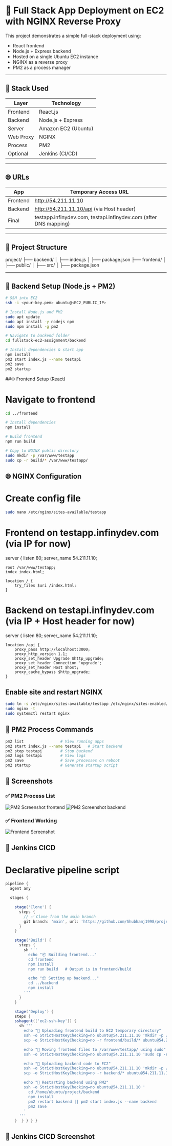 # 🚀 Full Stack App Deployment on EC2 with NGINX Reverse Proxy

This project demonstrates a simple full-stack deployment using:
- React frontend
- Node.js + Express backend
- Hosted on a single Ubuntu EC2 instance
- NGINX as a reverse proxy
- PM2 as a process manager

---

## 🧱 Stack Used

| Layer     | Technology           |
|-----------|----------------------|
| Frontend  | React.js             |
| Backend   | Node.js + Express    |
| Server    | Amazon EC2 (Ubuntu)  |
| Web Proxy | NGINX                |
| Process   | PM2                  |
| Optional  | Jenkins (CI/CD)      |

---

## 🌐 URLs

| App      | Temporary Access URL                     |
|----------|------------------------------------------|
| Frontend | http://54.211.11.10                      |
| Backend  | http://54.211.11.10/api (via Host header) |
| Final    | testapp.infinydev.com, testapi.infinydev.com (after DNS mapping)

---

## 📂 Project Structure

project/
├── backend/
│ ├── index.js
│ ├── package.json
├── frontend/
│ ├── public/
│ ├── src/
│ ├── package.json



---


## 🔧 Backend Setup (Node.js + PM2)


```bash
# SSH into EC2
ssh -i <your-key.pem> ubuntu@<EC2_PUBLIC_IP>

# Install Node.js and PM2
sudo apt update
sudo apt install -y nodejs npm
sudo npm install -g pm2

# Navigate to backend folder
cd fullstack-ec2-assignment/backend

# Install dependencies & start app
npm install
pm2 start index.js --name testapi
pm2 save
pm2 startup
```
##⚙️ Frontend Setup (React)

# Navigate to frontend
```sh
cd ../frontend

# Install dependencies
npm install

# Build frontend
npm run build

# Copy to NGINX public directory
sudo mkdir -p /var/www/testapp
sudo cp -r build/* /var/www/testapp/
```
## 🌐 NGINX Configuration

# Create config file
```sh
sudo nano /etc/nginx/sites-available/testapp
```
# Frontend on testapp.infinydev.com (via IP for now)
server {
    listen 80;
    server_name 54.211.11.10;

    root /var/www/testapp;
    index index.html;

    location / {
        try_files $uri /index.html;
    }


# Backend on testapi.infinydev.com (via IP + Host header for now)
server {
    listen 80;
    server_name 54.211.11.10;

    location /api {
        proxy_pass http://localhost:3000;
        proxy_http_version 1.1;
        proxy_set_header Upgrade $http_upgrade;
        proxy_set_header Connection 'upgrade';
        proxy_set_header Host $host;
        proxy_cache_bypass $http_upgrade;
    }



## Enable site and restart NGINX
```bash
sudo ln -s /etc/nginx/sites-available/testapp /etc/nginx/sites-enabled/
sudo nginx -t
sudo systemctl restart nginx
```
## 🚦 PM2 Process Commands

```bash
pm2 list                # View running apps
pm2 start index.js --name testapi   # Start backend
pm2 stop testapi        # Stop backend
pm2 logs testapi        # View logs
pm2 save                # Save processes on reboot
pm2 startup             # Generate startup script
```
## 📸 Screenshots
### ✅ PM2 Process List
![PM2 Screenshot frontend](https://github.com/Shubhamj1998/project/blob/3c92e668a7477784fb401c86c67e174d58a72185/Screenshot%201.png)
![PM2 Screenshot backend](https://github.com/Shubhamj1998/project/blob/3c92e668a7477784fb401c86c67e174d58a72185/Screenshot%202.png)

### ✅ Frontend Working
![Frontend Screenshot](https://github.com/Shubhamj1998/project/blob/3c92e668a7477784fb401c86c67e174d58a72185/Screenshot%203.png)


## 📸 Jenkins CICD

# Declarative pipeline script
```groovy
pipeline {
  agent any

  stages {

    stage('Clone') {
      steps {
        // ✅ Clone from the main branch
        git branch: 'main', url: 'https://github.com/Shubhamj1998/project.git'
      }
    }

    stage('Build') {
      steps {
        sh '''
          echo "📦 Building frontend..."
          cd frontend
          npm install
          npm run build   # Output is in frontend/build

          echo "📦 Setting up backend..."
          cd ../backend
          npm install
        '''
      }
    }

    stage('Deploy') {
    steps {
    sshagent(['ec2-ssh-key']) {
      sh '''
        echo "🚀 Uploading frontend build to EC2 temporary directory"
        ssh -o StrictHostKeyChecking=no ubuntu@54.211.11.10 'mkdir -p /home/ubuntu/tmp-frontend'
        scp -o StrictHostKeyChecking=no -r frontend/build/* ubuntu@54.211.11.10:/home/ubuntu/tmp-frontend/

        echo "📂 Moving frontend files to /var/www/testapp/ using sudo"
        ssh -o StrictHostKeyChecking=no ubuntu@54.211.11.10 'sudo cp -r /home/ubuntu/tmp-frontend/* /var/www/testapp/'

        echo "🚀 Uploading backend code to EC2"
        ssh -o StrictHostKeyChecking=no ubuntu@54.211.11.10 'mkdir -p /home/ubuntu/project/backend'
        scp -o StrictHostKeyChecking=no -r backend/* ubuntu@54.211.11.10:/home/ubuntu/project/backend/

        echo "🔁 Restarting backend using PM2"
        ssh -o StrictHostKeyChecking=no ubuntu@54.211.11.10 '
          cd /home/ubuntu/project/backend
          npm install
          pm2 restart backend || pm2 start index.js --name backend
          pm2 save
        '
      '''
    }  } } } }

   ```
 
## 📸 Jenkins CICD Screenshot

